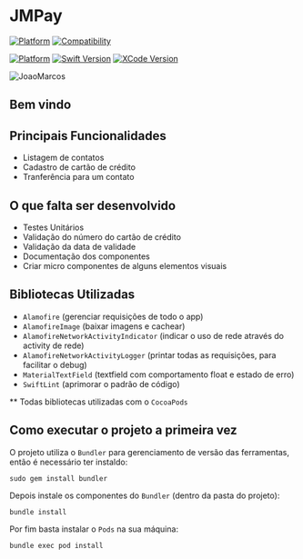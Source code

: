 # JMPay

[![Platform](https://img.shields.io/badge/Platform-iOS-blue.svg?style=for-the-badge)](https://www.apple.com/br/ios/ios-12/)
[![Compatibility](https://img.shields.io/badge/Compatibility-iPhone%20-lightgrey.svg?style=for-the-badge)](https://www.apple.com/br/iphone/)

[![Platform](https://img.shields.io/badge/iOS_Version-12.0+-green.svg?style=for-the-badge)](https://www.apple.com/br/ios/ios-12/)
[![Swift Version](https://img.shields.io/badge/swift-4.2-orange.svg?style=for-the-badge)](https://swift.org/)
[![XCode Version](https://img.shields.io/badge/Xcode_Version-10.1+-blue.svg?style=for-the-badge)](https://developer.apple.com/xcode/)

![JoaoMarcos](https://i0.wp.com/fllwtv.files.wordpress.com/2019/04/jmpay.png?ssl=1&w=450)

## Bem vindo

## Principais Funcionalidades
- Listagem de contatos
- Cadastro de cartão de crédito
- Tranferência para um contato

## O que falta ser desenvolvido
- Testes Unitários
- Validação do número do cartão de crédito
- Validação da data de validade
- Documentação dos componentes
- Criar micro componentes de alguns elementos visuais

## Bibliotecas Utilizadas 
- `Alamofire` (gerenciar requisições de todo o app)
- `AlamofireImage` (baixar imagens e cachear)
- `AlamofireNetworkActivityIndicator` (indicar o uso de rede através do activity de rede)
- `AlamofireNetworkActivityLogger` (printar todas as requisições, para facilitar o debug)
- `MaterialTextField` (textfield com comportamento float e estado de erro)
- `SwiftLint` (aprimorar o padrão de código)

** Todas bibliotecas utilizadas com o `CocoaPods`

## Como executar o projeto a primeira vez
O projeto utiliza o `Bundler` para gerenciamento de versão das ferramentas, então é necessário ter instaldo:
```shell
sudo gem install bundler
```
Depois instale os componentes do `Bundler` (dentro da pasta do projeto):
```shell
bundle install
```
Por fim basta instalar o `Pods` na sua máquina:
```shell
bundle exec pod install
```